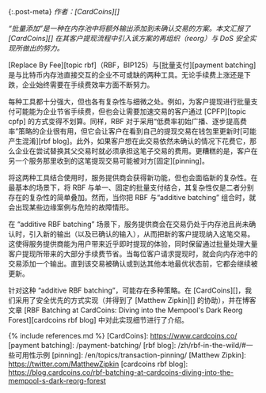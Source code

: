 {:.post-meta}
*作者：[CardCoins][]*

_“批量添加”是一种在内存池中将额外输出添加到未确认交易的方案。本文汇报了 [CardCoins][] 在其客户提现流程中引入该方案的再组织（reorg）与 DoS 安全实现所做出的努力。_

[Replace By Fee][topic rbf]（RBF，BIP125）与[批量支付][payment batching]是与比特币内存池直接交互的企业不可或缺的两种工具。无论手续费上涨还是下跌，企业始终需要在手续费效率方面不断努力。

每种工具都十分强大，但也各有复杂性与细微之处。例如，为客户提现进行批量支付可能能为企业节省手续费，但也会让需要加速交易的客户通过 [CPFP][topic cpfp] 的方式变得不划算。同样，RBF 对于采用“低费率初始广播、逐步提高费率”策略的企业很有用，但它会让客户在看到自己的提现交易在钱包里更新时[可能产生混淆][rbf blog]。此外，如果客户想在此交易依然未确认的情况下花费它，那么企业在尝试替换其父交易时就必须承担这笔子交易的费用。更糟糕的是，客户在另一个服务那里收到的这笔提现交易可能被对方[固定][pinning]。

将这两种工具结合使用时，服务提供商会获得新功能，但也会面临新的复杂性。在最基本的场景下，将 RBF 与单一、固定的批量支付结合，其复杂性仅是二者分别存在的复杂性的简单叠加。然而，当你把 RBF 与“additive batching” 组合时，就会出现某些边缘案例与危险的故障情形。

在 “additive RBF batching” 场景下，服务提供商会在交易仍处于内存池且尚未确认时，引入新的输出（以及已确认的输入），从而把新的客户提现纳入这笔交易。这使得服务提供商能为用户带来近乎即时提现的体验，同时保留通过批量处理大量客户提现所带来的大部分手续费节省。当每位客户请求提现时，就会向内存池中的交易添加一个输出。直到该交易被确认或到达其他本地最优状态前，它都会继续被更新。

针对这种 “additive RBF batching”，可能存在多种策略。在 [CardCoins][]，我们采用了安全优先的方式实现（并得到了 [Matthew Zipkin][] 的协助），并在博客文章 [RBF Batching at CardCoins: Diving into the Mempool's Dark Reorg Forest][cardcoins rbf blog] 中对此实现细节进行了介绍。

{% include references.md %}
[CardCoins]: https://www.cardcoins.co/
[payment batching]: /payment-batching/
[rbf blog]: /zh/rbf-in-the-wild/#一些可用性示例
[pinning]: /en/topics/transaction-pinning/
[Matthew Zipkin]: https://twitter.com/MatthewZipkin
[cardcoins rbf blog]: https://blog.cardcoins.co/rbf-batching-at-cardcoins-diving-into-the-mempool-s-dark-reorg-forest
